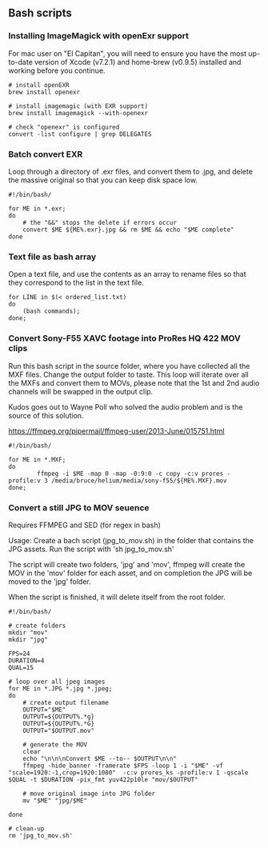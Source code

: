 ## Bash scripts

### Installing ImageMagick with openExr support

For mac user on "El Capitan", you will need to ensure you have the most up-to-date version of Xcode (v7.2.1) and home-brew (v0.9.5) installed and working before you continue.

	# install openEXR
	brew install openexr

	# install imagemagic (with EXR support)
	brew install imagemagick --with-openexr

	# check "openexr" is configured
	convert -list configure | grep DELEGATES

### Batch convert EXR

Loop through a directory of .exr files, and convert them to .jpg, and delete the massive original so that you can keep disk space low.

	#!/bin/bash/

	for ME in *.exr;
	do
      	# the "&&" stops the delete if errors occur
		convert $ME ${ME%.exr}.jpg && rm $ME && echo "$ME complete"
	done
	
	
### Text file as bash array

Open a text file, and use the contents as an array to rename files so that they correspond to the list in the text file.

	for LINE in $(< ordered_list.txt)
	do
		(bash commands);
	done;


### Convert Sony-F55 XAVC footage into ProRes HQ 422 MOV clips

Run this bash script in the source folder, where you have collected all the MXF files. Change the output folder to taste.
This loop will iterate over all the MXFs and convert them to MOVs, please note that the 1st and 2nd audio channels will be swapped in the output clip.

Kudos goes out to Wayne Poll who solved the audio problem and is the source of this solution.

https://ffmpeg.org/pipermail/ffmpeg-user/2013-June/015751.html


	#!/bin/bash/

	for ME in *.MXF;
	do
	        ffmpeg -i $ME -map 0 -map -0:9:0 -c copy -c:v prores -profile:v 3 /media/bruce/helium/media/sony-f55/${ME%.MXF}.mov
	done;

### Convert a still JPG to MOV seuence
Requires FFMPEG and SED (for regex in bash)

Usage:
Create a bach script (jpg_to_mov.sh) in the folder that contains the JPG assets. Run the script with 'sh jpg_to_mov.sh'

The script will create two folders, 'jpg' and 'mov', ffmpeg will create the MOV in the 'mov' folder for each asset, and on completion the JPG will be moved to the 'jpg' folder.

When the script is finished, it will delete itself from the root folder.

	#!/bin/bash/

	# create folders
	mkdir "mov"
	mkdir "jpg"

	FPS=24
	DURATION=4
	QUAL=15

	# loop over all jpeg images
	for ME in *.JPG *.jpg *.jpeg;
	do
	    # create output filename
	    OUTPUT="$ME"
	    OUTPUT=${OUTPUT%.*g}
	    OUTPUT=${OUTPUT%.*G}
	    OUTPUT="$OUTPUT.mov"

	    # generate the MOV
	    clear
	    echo "\n\n\nConvert $ME --to-- $OUTPUT\n\n"
		ffmpeg -hide_banner -framerate $FPS -loop 1 -i "$ME" -vf "scale=1920:-1,crop=1920:1080"  -c:v prores_ks -profile:v 1 -qscale $QUAL -t $DURATION -pix_fmt yuv422p10le "mov/$OUTPUT"

	    # move original image into JPG folder
	    mv "$ME" "jpg/$ME"

	done

	# clean-up
	rm 'jpg_to_mov.sh'


